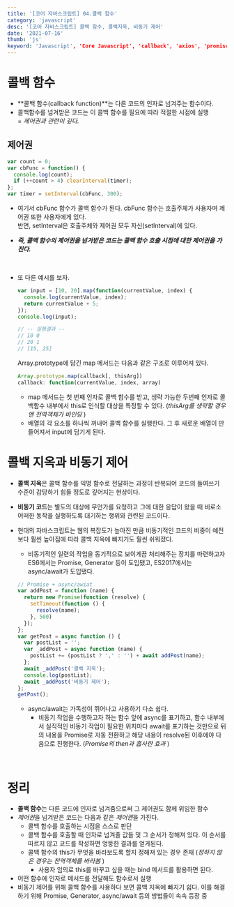 ```yaml
---
title: '[코어 자바스크립트] 04.콜백 함수'
category: 'javascript'
desc: '[코어 자바스크립트] 콜백 함수, 콜백지옥, 비동기 제어'
date: '2021-07-16'
thumb: 'js'
keyword: 'Javascript', 'Core Javascript', 'callback', 'axios', 'promise', 'async', 'await'
---
```


# 콜백 함수
- **콜백 함수(callback function)**는 다른 코드의 인자로 넘겨주는 함수이다.
- 콜백함수를 넘겨받은 코드는 이 콜백 함수를 필요에 따라 적절한 시점에 실행  
  = *제어권과 관련이 깊다.*

## 제어권
``` javascript
var count = 0;
var cbFunc = function() {
  console.log(count);
  if (++count > 4) clearInterval(timer);
};
var timer = setInterval(cbFunc, 300);
```
- 여기서 cbFunc 함수가 콜백 함수가 된다.
cbFunc 함수는 호출주체가 사용자며 제어권 또한 사용자에게 있다.  
반면, setInterval은 호출주체와 제어권 모두 자신(setInterval)에 있다.
- ***즉, 콜백 함수의 제어권을 넘겨받은 코드는 콜백 함수 호출 시점에 대한 제어권을 가진다.***

  &nbsp;
- 또 다른 예시를 보자.
  ``` javascript
  var input = [10, 20].map(function(currentValue, index) {
    console.log(currentValue, index);
    return currentValue + 5;
  });
  console.log(input);

  // -- 실행결과 --
  // 10 0
  // 20 1
  // [15, 25]
  ```
  Array.prototype에 담긴 map 메서드는 다음과 같은 구조로 이루어져 있다.
  ``` javascript
  Array.prototype.map(callback[, thisArg])
  callback: function(currentValue, index, array)
  ```
  - map 메서드는 첫 번째 인자로 콜백 함수를 받고, 생략 가능한 두번째 인자로 콜백함수 내부에서 this로 인식할 대상을 특정할 수 있다. (*thisArg를 생략할 경우엔 전역객체가 바인딩* )
  - 배열의 각 요소를 하나씩 꺼내어 콜백 함수를 실행한다. 그 후 새로운 배열이 만들어져서 input에 담기게 된다.

# 콜백 지옥과 비동기 제어
- **콜백 지옥**은 콜백 함수를 익명 함수로 전달하는 과정이 반복되어 코드의 들여쓰기 수준이 감당하기 힘들 정도로 깊어지는 현상이다.
- **비동기 코드**는 별도의 대상에 무언가를 요청하고 그에 대한 응답이 왔을 때 비로소 어떠한 동작을 실행하도록 대기하는 행위와 관련된 코드이다.

- 현대의 자바스크립트는 웹의 복잡도가 높아진 만큼 비동기적인 코드의 비중이 예전보다 훨씬 높아짐에 따라 콜백 지옥에 빠지기도 훨씬 쉬워졌다.
  - 비동기적인 일련의 작업을 동기적으로 보이게끔 처리해주는 장치를 마련하고자 ES6에서는 Promise, Generator 등이 도입됐고, ES2017에서는 async/await가 도입됐다.
  ``` javascript
  // Promise + async/awiat
  var addPost = function (name) {
    return new Promise(function (resolve) {
      setTimeout(function () {
        resolve(name);
      }, 500)
    });
  };
  var getPost = async function () {
    var postList = '';
    var _addPost = async function (name) {
      postList += (postList ? ',' : '') + await addPost(name);
    };
    await _addPost('콜백 지옥');
    console.log(postList);
    await _addPost('비동기 제어');
  };
  getPost();
  ```
  - async/await는 가독성이 뛰어나고 사용하기 다소 쉽다.
    - 비동기 작업을 수행하고자 하는 함수 앞에 async를 표기하고, 함수 내부에서 실직적인 비동기 작업이 필요한 위치마다 await를 표기하는 것만으로 뒤의 내용을 Promise로 자동 전환하고 해당 내용이 resolve된 이후에야 다음으로 진행한다. (*Promise의 then과 흡사한 효과* )

  &nbsp;
# 정리
- **콜백 함수**는 다른 코드에 인자로 넘겨줌으로써 그 제어권도 함께 위임한 함수
- *제어권*을 넘겨받은 코드는 다음과 같은 *제어권*을 가진다.
  - 콜백 함수를 호출하는 시점을 스스로 판단
  - 콜백 함수를 호출할 때 인자로 넘겨줄 값들 및 그 순서가 정해져 있다. 이 순서를 따르지 않고 코드를 작성하면 엉뚱한 결과를 얻게된다.
  - 콜백 함수의 this가 무엇을 바라보도록 할지 정해져 있는 경우 존재 (*정하지 않은 경우는 전역객체를 바라봄* )
    - 사용자 임의로 this를 바꾸고 싶을 때는 bind 메서드를 활용하면 된다.
- 어떤 함수에 인자로 메서드를 전달해도 함수로서 실행
- 비동기 제어를 위해 콜백 함수를 사용하다 보면 콜백 지옥에 빠지기 쉽다. 이를 해결하기 위해 Promise, Generator, async/await 등의 방법들이 속속 등장 중